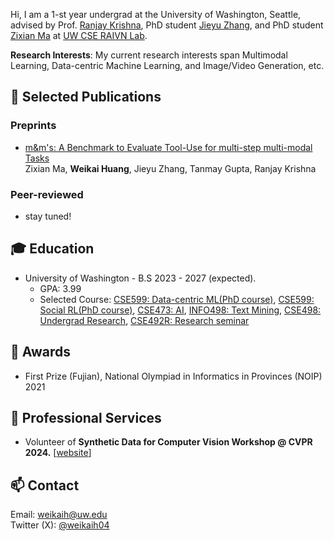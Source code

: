 Hi, I am a 1-st year undergrad at the University of Washington, Seattle, advised by Prof. [Ranjay Krishna](http://www.ranjaykrishna.com/index.html), PhD student [Jieyu Zhang](https://jieyuz2.github.io/), and PhD student [Zixian Ma](https://zixianma.github.io/) at [UW CSE RAIVN Lab](https://raivn.cs.washington.edu/).

**Research Interests**: My current research interests span Multimodal Learning, Data-centric Machine Learning, and Image/Video Generation, etc.

## 📝 Selected Publications
### Preprints
- [m&m's: A Benchmark to Evaluate Tool-Use for multi-step multi-modal Tasks](https://arxiv.org/abs/2403.11085)
<br>Zixian Ma, **Weikai Huang**, Jieyu Zhang, Tanmay Gupta, Ranjay Krishna

### Peer-reviewed
  - stay tuned!

## 🎓 Education
- University of Washington - B.S  2023 - 2027 (expected).
  - GPA: 3.99
  - Selected Course: [CSE599: Data-centric ML(PhD course)](https://koh.pw/cse599j/), [CSE599: Social RL(PhD course)](), [CSE473: AI](https://courses.cs.washington.edu/courses/cse473/), [INFO498: Text Mining](https://llwang.net/teaching/), [CSE498: Undergrad Research](), [CSE492R: Research seminar]()
  
## 🏅 Awards
- First Prize (Fujian), National Olympiad in Informatics in Provinces (NOIP) 2021

## 📍 Professional Services
- Volunteer of **Synthetic Data for Computer Vision Workshop @ CVPR 2024.** [[website](https://syndata4cv.github.io/)]

## 📫 Contact
Email: weikaih@uw.edu
<br>Twitter (X): [@weikaih04](https://twitter.com/weikaih04)
